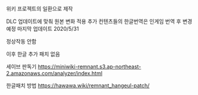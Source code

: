 위키 프로젝트의 일환으로 제작

DLC 업데이트에 맞춰 원본 변화 적용
추가 컨텐츠들의 한글번역은 인게임 번역 후 변경 예정
마지막 업데이트 2020/5/31

정상작동 안함


이후 한글 추가 패치 없음


세이브 판독기 https://miniwiki-remnant.s3.ap-northeast-2.amazonaws.com/analyzer/index.html

한글패치 방법 https://hawawa.wiki/remnant_hangeul-patch/
